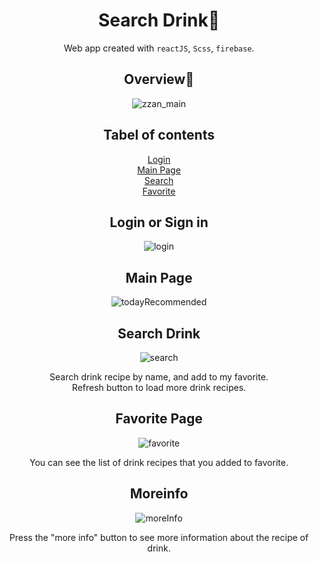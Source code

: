 <div align="center"> 

# Search Drink🍹

Web app created with `reactJS`, `Scss`, `firebase`.

## Overview👀
![zzan_main](https://user-images.githubusercontent.com/87105502/177947787-290c3bb2-704f-46cd-84e4-548297daf368.gif)

## Tabel of contents

[Login](#Login-or-Sign-in)<br/> 
[Main Page](#Main-Page)<br/> 
[Search](#Search-Drink)<br/> 
[Favorite](#Favorite-Page)<br/> 

## Login or Sign in
![login](https://user-images.githubusercontent.com/87105502/177948018-5709b977-cc03-4be5-93c6-5431d67f3e3e.png)

## Main Page
![todayRecommended](https://user-images.githubusercontent.com/87105502/177449396-7aa99126-810d-4a8d-be40-202a453543b0.PNG)

## Search Drink
![search](https://user-images.githubusercontent.com/87105502/177450042-26a248a7-f8fe-4828-84ef-42ecf2c56958.PNG)

Search drink recipe by name, and add to my favorite.<br/> 
Refresh button to load more drink recipes.

## Favorite Page
![favorite](https://user-images.githubusercontent.com/87105502/177450651-a6d1a723-c874-4efe-a053-02085c366e2e.PNG)

You can see the list of drink recipes that you added to favorite.

## Moreinfo
![moreInfo](https://user-images.githubusercontent.com/87105502/177450898-fc12b99d-37ba-47ce-8388-3f7f8000fb5a.PNG)

Press the "more info" button to see more information about the recipe of drink.
 </div>
